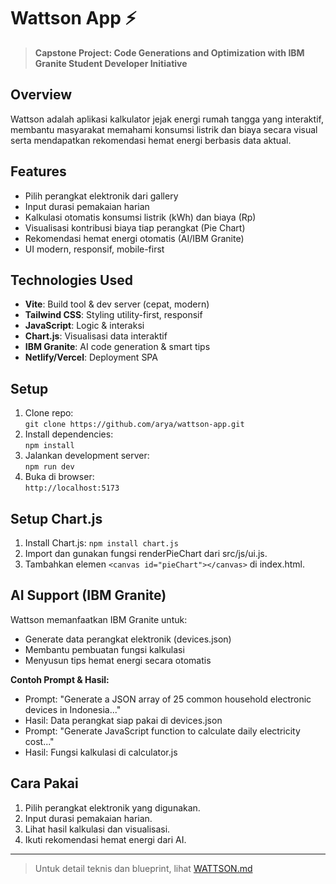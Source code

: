 # Wattson App ⚡️

> **Capstone Project: Code Generations and Optimization with IBM Granite Student Developer Initiative**

## Overview

Wattson adalah aplikasi kalkulator jejak energi rumah tangga yang interaktif, membantu masyarakat memahami konsumsi listrik dan biaya secara visual serta mendapatkan rekomendasi hemat energi berbasis data aktual.

## Features

- Pilih perangkat elektronik dari gallery
- Input durasi pemakaian harian
- Kalkulasi otomatis konsumsi listrik (kWh) dan biaya (Rp)
- Visualisasi kontribusi biaya tiap perangkat (Pie Chart)
- Rekomendasi hemat energi otomatis (AI/IBM Granite)
- UI modern, responsif, mobile-first

## Technologies Used

- **Vite**: Build tool & dev server (cepat, modern)
- **Tailwind CSS**: Styling utility-first, responsif
- **JavaScript**: Logic & interaksi
- **Chart.js**: Visualisasi data interaktif
- **IBM Granite**: AI code generation & smart tips
- **Netlify/Vercel**: Deployment SPA

## Setup

1. Clone repo:  
   `git clone https://github.com/arya/wattson-app.git`
2. Install dependencies:  
   `npm install`
3. Jalankan development server:  
   `npm run dev`
4. Buka di browser:  
   `http://localhost:5173`

## Setup Chart.js

1. Install Chart.js:
   `npm install chart.js`
2. Import dan gunakan fungsi renderPieChart dari src/js/ui.js.
3. Tambahkan elemen `<canvas id="pieChart"></canvas>` di index.html.

## AI Support (IBM Granite)

Wattson memanfaatkan IBM Granite untuk:

- Generate data perangkat elektronik (devices.json)
- Membantu pembuatan fungsi kalkulasi
- Menyusun tips hemat energi secara otomatis

**Contoh Prompt & Hasil:**

- Prompt: "Generate a JSON array of 25 common household electronic devices in Indonesia..."
- Hasil: Data perangkat siap pakai di devices.json
- Prompt: "Generate JavaScript function to calculate daily electricity cost..."
- Hasil: Fungsi kalkulasi di calculator.js

## Cara Pakai

1. Pilih perangkat elektronik yang digunakan.
2. Input durasi pemakaian harian.
3. Lihat hasil kalkulasi dan visualisasi.
4. Ikuti rekomendasi hemat energi dari AI.

---

> Untuk detail teknis dan blueprint, lihat [WATTSON.md](./WATTSON.md)
